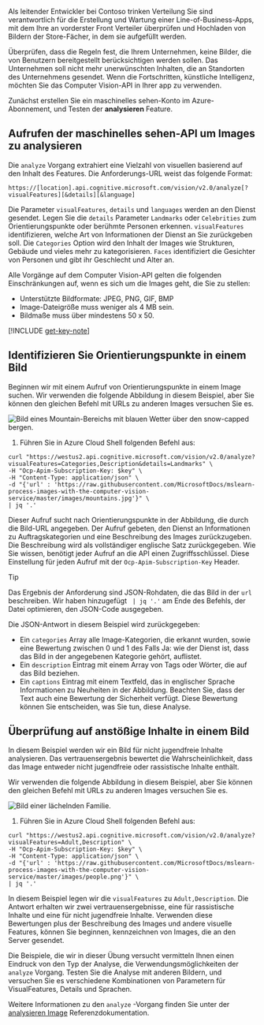 Als leitender Entwickler bei Contoso trinken Verteilung Sie sind verantwortlich für die Erstellung und Wartung einer Line-of-Business-Apps, mit dem Ihre an vorderster Front Verteiler überprüfen und Hochladen von Bildern der Store-Fächer, in dem sie aufgefüllt werden. 

Überprüfen, dass die Regeln fest, die Ihrem Unternehmen, keine Bilder, die von Benutzern bereitgestellt berücksichtigen werden sollen. Das Unternehmen soll nicht mehr unerwünschten Inhalten, die an Standorten des Unternehmens gesendet. Wenn die Fortschritten, künstliche Intelligenz, möchten Sie das Computer Vision-API in Ihrer app zu verwenden. 

Zunächst erstellen Sie ein maschinelles sehen-Konto im Azure-Abonnement, und Testen der **analysieren** Feature.

## <a name="calling-the-computer-vision-api-to-analyze-images"></a>Aufrufen der maschinelles sehen-API um Images zu analysieren

Die `analyze` Vorgang extrahiert eine Vielzahl von visuellen basierend auf den Inhalt des Features.  Die Anforderungs-URL weist das folgende Format:

`https://[location].api.cognitive.microsoft.com/vision/v2.0/analyze[?visualFeatures][&details][&language] `

Die Parameter `visualFeatures`, `details` und `languages` werden an den Dienst gesendet. Legen Sie die `details` Parameter `Landmarks` oder `Celebrities` zum Orientierungspunkte oder berühmte Personen erkennen. `visualFeatures` identifizieren, welche Art von Informationen der Dienst an Sie zurückgeben soll. Die `Categories` Option wird den Inhalt der Images wie Strukturen, Gebäude und vieles mehr zu kategorisieren. `Faces` identifiziert die Gesichter von Personen und gibt ihr Geschlecht und Alter an.

Alle Vorgänge auf dem Computer Vision-API gelten die folgenden Einschränkungen auf, wenn es sich um die Images geht, die Sie zu stellen:

- Unterstützte Bildformate: JPEG, PNG, GIF, BMP 
- Image-Dateigröße muss weniger als 4 MB sein.
- Bildmaße muss über mindestens 50 x 50.

[!INCLUDE [get-key-note](./get-key.md)]

## <a name="identify-landmarks-in-an-image"></a>Identifizieren Sie Orientierungspunkte in einem Bild

Beginnen wir mit einem Aufruf von Orientierungspunkte in einem Image suchen. Wir verwenden die folgende Abbildung in diesem Beispiel, aber Sie können den gleichen Befehl mit URLs zu anderen Images versuchen Sie es. 

![Bild eines Mountain-Bereichs mit blauen Wetter über den snow-capped bergen.](../media/3-mountains.jpg)

1. Führen Sie in Azure Cloud Shell folgenden Befehl aus:

<!-- TODO Replace image URL with one that points to an image in the sample repo -->
```azurecli
curl "https://westus2.api.cognitive.microsoft.com/vision/v2.0/analyze?visualFeatures=Categories,Description&details=Landmarks" \
-H "Ocp-Apim-Subscription-Key: $key" \
-H "Content-Type: application/json" \
-d "{'url' : 'https://raw.githubusercontent.com/MicrosoftDocs/mslearn-process-images-with-the-computer-vision-service/master/images/mountains.jpg'}" \
| jq '.'
```

Dieser Aufruf sucht nach Orientierungspunkte in der Abbildung, die durch die Bild-URL angegeben. Der Aufruf gebeten, den Dienst an Informationen zu Auftragskategorien und eine Beschreibung des Images zurückzugeben. Die Beschreibung wird als vollständiger englische Satz zurückgegeben. Wie Sie wissen, benötigt jeder Aufruf an die API einen Zugriffsschlüssel. Diese Einstellung für jeden Aufruf mit der `Ocp-Apim-Subscription-Key` Header. 

> [!TIP]
> Das Ergebnis der Anforderung sind JSON-Rohdaten, die das Bild in der `url` beschreiben. Wir haben hinzugefügt ` | jq '.'` am Ende des Befehls, der Datei optimieren, den JSON-Code ausgegeben.

Die JSON-Antwort in diesem Beispiel wird zurückgegeben:

- Ein `categories` Array alle Image-Kategorien, die erkannt wurden, sowie eine Bewertung zwischen 0 und 1 des Falls Ja: wie der Dienst ist, dass das Bild in der angegebenen Kategorie gehört, auflistet.
- Ein `description` Eintrag mit einem Array von Tags oder Wörter, die auf das Bild beziehen.
- Ein `captions` Eintrag mit einem Textfeld, das in englischer Sprache Informationen zu Neuheiten in der Abbildung. Beachten Sie, dass der Text auch eine Bewertung der Sicherheit verfügt. Diese Bewertung können Sie entscheiden, was Sie tun, diese Analyse.


## <a name="check-for-inappropriate-content-in-an-image"></a>Überprüfung auf anstößige Inhalte in einem Bild

In diesem Beispiel werden wir ein Bild für nicht jugendfreie Inhalte analysieren. Das vertrauensergebnis bewertet die Wahrscheinlichkeit, dass das Image entweder nicht jugendfreie oder rassistische Inhalte enthält. 

Wir verwenden die folgende Abbildung in diesem Beispiel, aber Sie können den gleichen Befehl mit URLs zu anderen Images versuchen Sie es. 

![Bild einer lächelnden Familie.](../media/3-people.png)

1. Führen Sie in Azure Cloud Shell folgenden Befehl aus:

```azurecli
curl "https://westus2.api.cognitive.microsoft.com/vision/v2.0/analyze?visualFeatures=Adult,Description" \
-H "Ocp-Apim-Subscription-Key: $key" \
-H "Content-Type: application/json" \
-d "{'url' : 'https://raw.githubusercontent.com/MicrosoftDocs/mslearn-process-images-with-the-computer-vision-service/master/images/people.png'}" \
| jq '.'
```

In diesem Beispiel legen wir die `visualFeatures` zu `Adult,Description`. Die Antwort erhalten wir zwei vertrauensergebnisse, eine für rassistische Inhalte und eine für nicht jugendfreie Inhalte. Verwenden diese Bewertungen plus der Beschreibung des Images und andere visuelle Features, können Sie beginnen, kennzeichnen von Images, die an den Server gesendet.

Die Beispiele, die wir in dieser Übung versucht vermitteln Ihnen einen Eindruck von den Typ der Analyse, die Verwendungsmöglichkeiten der `analyze` Vorgang. Testen Sie die Analyse mit anderen Bildern, und versuchen Sie es verschiedene Kombinationen von Parametern für VisualFeatures, Details und Sprachen.

Weitere Informationen zu den `analyze` -Vorgang finden Sie unter der [analysieren Image](https://westus.dev.cognitive.microsoft.com/docs/services/5adf991815e1060e6355ad44/operations/56f91f2e778daf14a499e1fa) Referenzdokumentation.